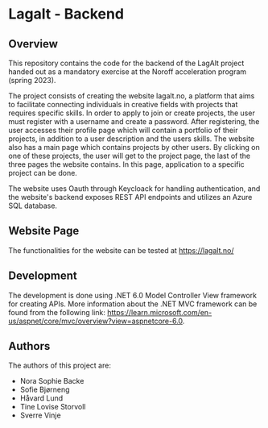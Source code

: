# Lagalt - Backend
## Overview
This repository contains the code for the backend of the LagAlt project handed out as a mandatory exercise at the Noroff acceleration program (spring 2023).

The project consists of creating the website lagalt.no, a platform that aims to facilitate connecting individuals in creative fields with projects that requires specific skills. In order to apply to join or create projects, the user must register with a username and create a password. After registering, the user accesses their profile page which will contain a portfolio of their projects, in addition to a user description and the users skills. The website also has a main page which contains projects by other users. By clicking on one of these projects, the user will get to the project page, the last of the three pages the website contains. In this page, application to a specific project can be done. 

The website uses Oauth through Keycloack for handling authentication, and the website's backend exposes REST API endpoints and utilizes an Azure SQL database. 

## Website Page
The functionalities for the website can be tested at https://lagalt.no/

## Development
The development is done using .NET 6.0 Model Controller View framework for creating APIs. More information about the .NET MVC framework can be found from the following link: https://learn.microsoft.com/en-us/aspnet/core/mvc/overview?view=aspnetcore-6.0.

## Authors
The authors of this project are:
* Nora Sophie Backe
* Sofie Bjørneng
* Håvard Lund
* Tine Lovise Storvoll
* Sverre Vinje

